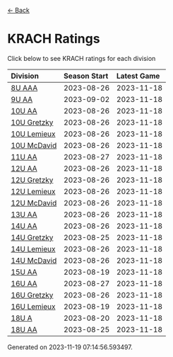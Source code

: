 [<- Back](../readme.md)
# KRACH Ratings
Click below to see KRACH ratings for each division

| Division | Season Start | Latest Game |
| :-- | :-- | :-- |
| [8U AAA](8U-AAA-ratings.md) | 2023-08-26 | 2023-11-18 |
| [9U AA](9U-AA-ratings.md) | 2023-09-02 | 2023-11-18 |
| [10U AA](10U-AA-ratings.md) | 2023-08-26 | 2023-11-18 |
| [10U Gretzky](10U-Gretzky-ratings.md) | 2023-08-26 | 2023-11-18 |
| [10U Lemieux](10U-Lemieux-ratings.md) | 2023-08-26 | 2023-11-18 |
| [10U McDavid](10U-McDavid-ratings.md) | 2023-08-26 | 2023-11-18 |
| [11U AA](11U-AA-ratings.md) | 2023-08-27 | 2023-11-18 |
| [12U AA](12U-AA-ratings.md) | 2023-08-26 | 2023-11-18 |
| [12U Gretzky](12U-Gretzky-ratings.md) | 2023-08-26 | 2023-11-18 |
| [12U Lemieux](12U-Lemieux-ratings.md) | 2023-08-26 | 2023-11-18 |
| [12U McDavid](12U-McDavid-ratings.md) | 2023-08-26 | 2023-11-18 |
| [13U AA](13U-AA-ratings.md) | 2023-08-26 | 2023-11-18 |
| [14U AA](14U-AA-ratings.md) | 2023-08-26 | 2023-11-18 |
| [14U Gretzky](14U-Gretzky-ratings.md) | 2023-08-25 | 2023-11-18 |
| [14U Lemieux](14U-Lemieux-ratings.md) | 2023-08-26 | 2023-11-18 |
| [14U McDavid](14U-McDavid-ratings.md) | 2023-08-26 | 2023-11-18 |
| [15U AA](15U-AA-ratings.md) | 2023-08-19 | 2023-11-18 |
| [16U AA](16U-AA-ratings.md) | 2023-08-27 | 2023-11-18 |
| [16U Gretzky](16U-Gretzky-ratings.md) | 2023-08-26 | 2023-11-18 |
| [16U Lemieux](16U-Lemieux-ratings.md) | 2023-08-19 | 2023-11-18 |
| [18U A](18U-A-ratings.md) | 2023-08-20 | 2023-11-18 |
| [18U AA](18U-AA-ratings.md) | 2023-08-25 | 2023-11-18 |

Generated on 2023-11-19 07:14:56.593497.
